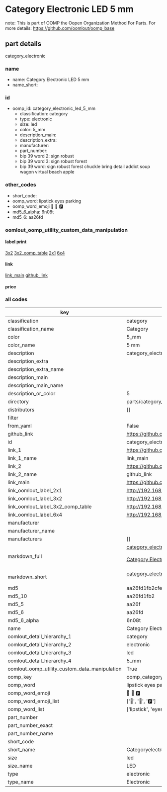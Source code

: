 # Category Electronic LED 5 mm  

note: This is part of OOMP the Oopen Organization Method For Parts. For more details: https://github.com/oomlout/oomp_base

##  part details



category_electronic

### name
* name: Category Electronic LED 5 mm
* name_short: 
### id
* oomp_id: category_electronic_led_5_mm
  * classification: category
  * type: electronic
  * size: led
  * color: 5_mm
  * description_main: 
  * description_extra: 
  * manufacturer: 
  * part_number: 
  * bip 39 word 2: sign robust
  * bip 39 word 3: sign robust forest
  * bip 39 word: sign robust forest chuckle bring detail addict soup wagon virtual beach apple

### other_codes
* short_code: 
* oomp_word: lipstick eyes parking
* oomp_word_emoji :lipstick: :eyes: :parking:
* md5_6_alpha: 6n08t
* md5_6: aa26fd






### oomlout_oomp_utility_custom_data_manipulation
#### label print
[3x2](http://192.168.1.245:1112/?label=oomp%206n08t)
[3x2_oomp_table](http://192.168.1.107:1112/?label=oomp%206n08t)
[2x1](http://192.168.1.242:1112/?label=oomp%206n08t)
[6x4](http://192.168.1.55:1112/?label=oomp%206n08t)    

#### link

[link_main](https://github.com/oomlout/oomlout_oomp_current_version_messy/tree/main/parts/category_electronic_led_5_mm) [github_link](https://github.com/oomlout/oomlout_oomp_part_src/tree/main/parts/category_electronic_led_5_mm)                             

#### price







### all codes 
| key | value |  
| --- | --- |  
| classification | category |  
| classification_name | Category |  
| color | 5_mm |  
| color_name | 5 mm |  
| description | category_electronic |  
| description_extra |  |  
| description_extra_name |  |  
| description_main |  |  
| description_main_name |  |  
| description_or_color | 5  |  
| directory | parts/category_electronic_led_5_mm |  
| distributors | [] |  
| filter |  |  
| from_yaml | False |  
| github_link | https://github.com/oomlout/oomlout_oomp_part_src/tree/main/parts/category_electronic_led_5_mm |  
| id | category_electronic_led_5_mm |  
| link_1 | https://github.com/oomlout/oomlout_oomp_current_version_messy/tree/main/parts/category_electronic_led_5_mm |  
| link_1_name | link_main |  
| link_2 | https://github.com/oomlout/oomlout_oomp_part_src/tree/main/parts/category_electronic_led_5_mm |  
| link_2_name | github_link |  
| link_main | https://github.com/oomlout/oomlout_oomp_current_version_messy/tree/main/parts/category_electronic_led_5_mm |  
| link_oomlout_label_2x1 | http://192.168.1.242:1112/?label=oomp%206n08t |  
| link_oomlout_label_3x2 | http://192.168.1.245:1112/?label=oomp%206n08t |  
| link_oomlout_label_3x2_oomp_table | http://192.168.1.107:1112/?label=oomp%206n08t |  
| link_oomlout_label_6x4 | http://192.168.1.55:1112/?label=oomp%206n08t |  
| manufacturer |  |  
| manufacturer_name |  |  
| manufacturers | [] |  
| markdown_full | [category_electronic_led_5_mm](https://github.com/oomlout/oomlout_oomp_current_version_messy/tree/main/parts/category_electronic_led_5_mm)<br>[](https://github.com/oomlout/oomlout_oomp_current_version_messy/tree/main/parts/category_electronic_led_5_mm)<br>[Category Electronic Led 5 Mm](https://github.com/oomlout/oomlout_oomp_current_version_messy/tree/main/parts/category_electronic_led_5_mm)<br><br> |  
| markdown_short | [category_electronic_led_5_mm](https://github.com/oomlout/oomlout_oomp_current_version_messy/tree/main/parts/category_electronic_led_5_mm)<br><br> |  
| md5 | aa26fd1fb2cfe068f10e1288b66ed642 |  
| md5_10 | aa26fd1fb2 |  
| md5_5 | aa26f |  
| md5_6 | aa26fd |  
| md5_6_alpha | 6n08t |  
| name | Category Electronic LED 5 mm |  
| oomlout_detail_hierarchy_1 | category |  
| oomlout_detail_hierarchy_2 | electronic |  
| oomlout_detail_hierarchy_3 | led |  
| oomlout_detail_hierarchy_4 | 5_mm |  
| oomlout_oomp_utility_custom_data_manipulation | True |  
| oomp_key | oomp_category_electronic_led_5_mm |  
| oomp_word | lipstick eyes parking |  
| oomp_word_emoji | :lipstick: :eyes: :parking: |  
| oomp_word_emoji_list | [':lipstick:', ':eyes:', ':parking:'] |  
| oomp_word_list | ['lipstick', 'eyes', 'parking'] |  
| part_number |  |  
| part_number_exact |  |  
| part_number_name |  |  
| short_code |  |  
| short_name | Categoryelectronic |  
| size | led |  
| size_name | LED |  
| type | electronic |  
| type_name | Electronic |  
